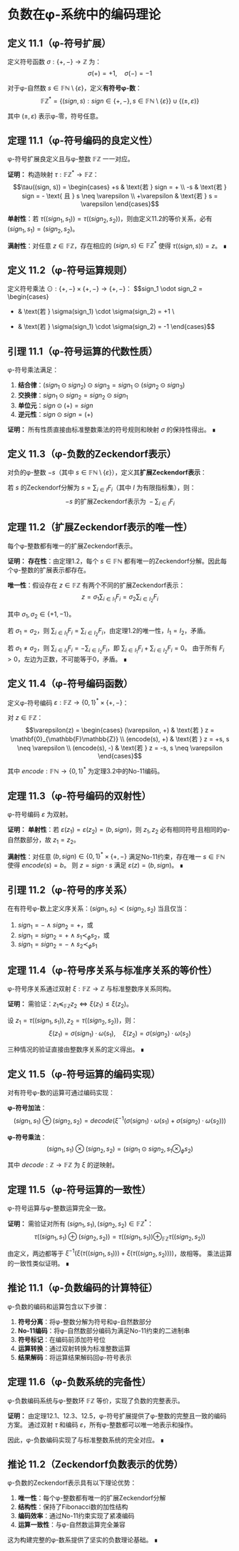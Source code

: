 # 负数在φ-系统中的编码理论

## 定义 11.1（φ-符号扩展）
定义符号函数 $\sigma: \{+, -\} \to \mathbb{Z}$ 为：
$$\sigma(+) = +1, \quad \sigma(-) = -1$$

对于φ-自然数 $s \in \mathbb{F}\mathbb{N} \setminus \{\varepsilon\}$，定义**有符号φ-数**：
$$\mathbb{F}\mathbb{Z}^* = \{(sign, s) : sign \in \{+, -\}, s \in \mathbb{F}\mathbb{N} \setminus \{\varepsilon\}\} \cup \{(\pm, \varepsilon)\}$$

其中 $(\pm, \varepsilon)$ 表示φ-零，符号任意。

## 定理 11.1（φ-符号编码的良定义性）
φ-符号扩展良定义且与φ-整数 $\mathbb{F}\mathbb{Z}$ 一一对应。

**证明：**
构造映射 $\tau: \mathbb{F}\mathbb{Z}^* \to \mathbb{F}\mathbb{Z}$：
$$\tau((sign, s)) = \begin{cases}
+s & \text{若 } sign = + \\
-s & \text{若 } sign = - \text{ 且 } s \neq \varepsilon \\
+\varepsilon & \text{若 } s = \varepsilon
\end{cases}$$

**单射性**：若 $\tau((sign_1, s_1)) = \tau((sign_2, s_2))$，则由定义11.2的等价关系，必有 $(sign_1, s_1) = (sign_2, s_2)$。

**满射性**：对任意 $z \in \mathbb{F}\mathbb{Z}$，存在相应的 $(sign, s) \in \mathbb{F}\mathbb{Z}^*$ 使得 $\tau((sign, s)) = z$。 ∎

## 定义 11.2（φ-符号运算规则）
定义符号乘法 $\odot: \{+, -\} \times \{+, -\} \to \{+, -\}$：
$$sign_1 \odot sign_2 = \begin{cases}
+ & \text{若 } \sigma(sign_1) \cdot \sigma(sign_2) = +1 \\
- & \text{若 } \sigma(sign_1) \cdot \sigma(sign_2) = -1
\end{cases}$$

## 引理 11.1（φ-符号运算的代数性质）
φ-符号乘法满足：
1. **结合律**：$(sign_1 \odot sign_2) \odot sign_3 = sign_1 \odot (sign_2 \odot sign_3)$
2. **交换律**：$sign_1 \odot sign_2 = sign_2 \odot sign_1$
3. **单位元**：$sign \odot (+) = sign$
4. **逆元性**：$sign \odot sign = (+)$

**证明：**
所有性质直接由标准整数乘法的符号规则和映射 $\sigma$ 的保持性得出。 ∎

## 定义 11.3（φ-负数的Zeckendorf表示）
对负的φ-整数 $-s$（其中 $s \in \mathbb{F}\mathbb{N} \setminus \{\varepsilon\}$），定义其**扩展Zeckendorf表示**：

若 $s$ 的Zeckendorf分解为 $s = \sum_{i \in I} F_i$（其中 $I$ 为有限指标集），则：
$$-s \text{ 的扩展Zeckendorf表示为 } -\sum_{i \in I} F_i$$

## 定理 11.2（扩展Zeckendorf表示的唯一性）
每个φ-整数都有唯一的扩展Zeckendorf表示。

**证明：**
**存在性**：由定理1.2，每个 $s \in \mathbb{F}\mathbb{N}$ 都有唯一的Zeckendorf分解。因此每个φ-整数的扩展表示都存在。

**唯一性**：假设存在 $z \in \mathbb{F}\mathbb{Z}$ 有两个不同的扩展Zeckendorf表示：
$$z = \sigma_1 \sum_{i \in I_1} F_i = \sigma_2 \sum_{i \in I_2} F_i$$

其中 $\sigma_1, \sigma_2 \in \{+1, -1\}$。

若 $\sigma_1 = \sigma_2$，则 $\sum_{i \in I_1} F_i = \sum_{i \in I_2} F_i$，由定理1.2的唯一性，$I_1 = I_2$，矛盾。

若 $\sigma_1 \neq \sigma_2$，则 $\sum_{i \in I_1} F_i = -\sum_{i \in I_2} F_i$，即 $\sum_{i \in I_1} F_i + \sum_{i \in I_2} F_i = 0$。
由于所有 $F_i > 0$，左边为正数，不可能等于0，矛盾。 ∎

## 定义 11.4（φ-符号编码函数）
定义φ-符号编码 $\varepsilon: \mathbb{F}\mathbb{Z} \to \{0, 1\}^* \times \{+, -\}$：

对 $z \in \mathbb{F}\mathbb{Z}$：
$$\varepsilon(z) = \begin{cases}
(\varepsilon, +) & \text{若 } z = \mathbf{0}_{\mathbb{F}\mathbb{Z}} \\
(encode(s), +) & \text{若 } z = +s, s \neq \varepsilon \\
(encode(s), -) & \text{若 } z = -s, s \neq \varepsilon
\end{cases}$$

其中 $encode: \mathbb{F}\mathbb{N} \to \{0, 1\}^*$ 为定理3.2中的No-11编码。

## 定理 11.3（φ-符号编码的双射性）
φ-符号编码 $\varepsilon$ 为双射。

**证明：**
**单射性**：若 $\varepsilon(z_1) = \varepsilon(z_2) = (b, sign)$，则 $z_1, z_2$ 必有相同符号且相同的φ-自然数部分，故 $z_1 = z_2$。

**满射性**：对任意 $(b, sign) \in \{0, 1\}^* \times \{+, -\}$ 满足No-11约束，存在唯一 $s \in \mathbb{F}\mathbb{N}$ 使得 $encode(s) = b$。
则 $z = sign \cdot s$ 满足 $\varepsilon(z) = (b, sign)$。 ∎

## 引理 11.2（φ-符号的序关系）
在有符号φ-数上定义序关系：$(sign_1, s_1) \prec (sign_2, s_2)$ 当且仅当：
1. $sign_1 = - \wedge sign_2 = +$，或
2. $sign_1 = sign_2 = + \wedge s_1 \prec_\phi s_2$，或  
3. $sign_1 = sign_2 = - \wedge s_2 \prec_\phi s_1$

## 定理 11.4（φ-符号序关系与标准序关系的等价性）
φ-符号序关系通过双射 $\xi: \mathbb{F}\mathbb{Z} \to \mathbb{Z}$ 与标准整数序关系同构。

**证明：**
需验证：$z_1 \preceq_{\mathbb{F}\mathbb{Z}} z_2 \Leftrightarrow \xi(z_1) \leq \xi(z_2)$。

设 $z_1 = \tau((sign_1, s_1)), z_2 = \tau((sign_2, s_2))$，则：
$$\xi(z_1) = \sigma(sign_1) \cdot \omega(s_1), \quad \xi(z_2) = \sigma(sign_2) \cdot \omega(s_2)$$

三种情况的验证直接由整数序关系的定义得出。 ∎

## 定义 11.5（φ-符号运算的编码实现）
对有符号φ-数的运算可通过编码实现：

**φ-符号加法**：
$$(sign_1, s_1) \oplus (sign_2, s_2) = decode(\xi^{-1}(\sigma(sign_1) \cdot \omega(s_1) + \sigma(sign_2) \cdot \omega(s_2)))$$

**φ-符号乘法**：
$$(sign_1, s_1) \otimes (sign_2, s_2) = (sign_1 \odot sign_2, s_1 \otimes_\phi s_2)$$

其中 $decode: \mathbb{Z} \to \mathbb{F}\mathbb{Z}$ 为 $\xi$ 的逆映射。

## 定理 11.5（φ-符号运算的一致性）
φ-符号运算与φ-整数运算完全一致。

**证明：**
需验证对所有 $(sign_1, s_1), (sign_2, s_2) \in \mathbb{F}\mathbb{Z}^*$：
$$\tau((sign_1, s_1) \oplus (sign_2, s_2)) = \tau((sign_1, s_1)) \oplus_{\mathbb{F}\mathbb{Z}} \tau((sign_2, s_2))$$

由定义，两边都等于 $\xi^{-1}(\xi(\tau((sign_1, s_1))) + \xi(\tau((sign_2, s_2))))$，故相等。
乘法运算的一致性类似证明。 ∎

## 推论 11.1（φ-负数编码的计算特征）
φ-负数的编码和运算包含以下步骤：
1. **符号分离**：将φ-整数分解为符号和φ-自然数部分
2. **No-11编码**：将φ-自然数部分编码为满足No-11约束的二进制串  
3. **符号标记**：在编码前添加符号位
4. **运算转换**：通过双射转换为标准整数运算
5. **结果解码**：将运算结果解码回φ-符号表示

## 定理 11.6（φ-负数系统的完备性）
φ-负数编码系统与φ-整数环 $\mathbb{F}\mathbb{Z}$ 等价，实现了负数的完整表示。

**证明：**
由定理12.1、12.3、12.5，φ-符号扩展提供了φ-整数的完整且一致的编码方案。
通过双射 $\tau$ 和编码 $\varepsilon$，所有φ-整数都可以唯一地表示和操作。

因此，φ-负数编码实现了与标准整数系统的完全对应。 ∎

## 推论 11.2（Zeckendorf负数表示的优势）
φ-负数的Zeckendorf表示具有以下理论优势：
1. **唯一性**：每个φ-整数都有唯一的扩展Zeckendorf分解
2. **结构性**：保持了Fibonacci数的加性结构
3. **编码效率**：通过No-11约束实现了紧凑编码
4. **运算一致性**：与φ-自然数运算完全兼容

这为构建完整的φ-数系提供了坚实的负数理论基础。 ∎